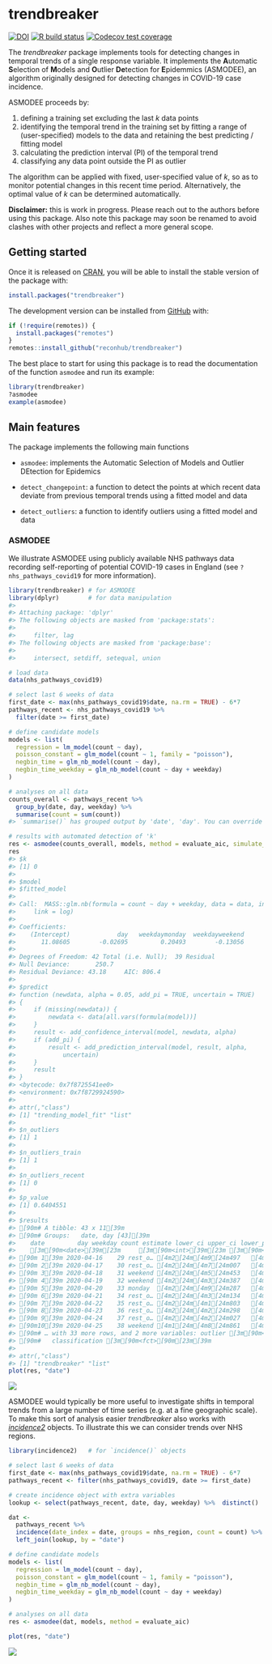 
<!-- README.md is generated from README.Rmd. Please edit that file -->

# trendbreaker

<!-- badges: start -->

[![DOI](https://zenodo.org/badge/DOI/10.5281/zenodo.3888494.svg)](https://doi.org/10.5281/zenodo.3888494)
[![R build
status](https://github.com/reconhub/trendbreaker/workflows/R-CMD-check/badge.svg)](https://github.com/reconhub/trendbreaker/actions)
[![Codecov test
coverage](https://codecov.io/gh/reconhub/trendbreaker/branch/master/graph/badge.svg)](https://codecov.io/gh/reconhub/trendbreaker?branch=master)
<!-- badges: end -->

The *trendbreaker* package implements tools for detecting changes in
temporal trends of a single response variable. It implements the
**A**utomatic **S**election of **M**odels and **O**utlier **De**tection
for **E**pidemmics (ASMODEE), an algorithm originally designed for
detecting changes in COVID-19 case incidence.

ASMODEE proceeds by:

1.  defining a training set excluding the last *k* data points
2.  identifying the temporal trend in the training set by fitting a
    range of (user-specified) models to the data and retaining the best
    predicting / fitting model
3.  calculating the prediction interval (PI) of the temporal trend
4.  classifying any data point outside the PI as outlier

The algorithm can be applied with fixed, user-specified value of *k*, so
as to monitor potential changes in this recent time period.
Alternatively, the optimal value of *k* can be determined automatically.

**Disclaimer:** this is work in progress. Please reach out to the
authors before using this package. Also note this package may soon be
renamed to avoid clashes with other projects and reflect a more general
scope.

## Getting started

Once it is released on [CRAN](https://CRAN.R-project.org), you will be
able to install the stable version of the package with:

``` r
install.packages("trendbreaker")
```

The development version can be installed from
[GitHub](https://github.com/) with:

``` r
if (!require(remotes)) {
  install.packages("remotes")
}
remotes::install_github("reconhub/trendbreaker")
```

The best place to start for using this package is to read the
documentation of the function `asmodee` and run its example:

``` r
library(trendbreaker)
?asmodee
example(asmodee)
```

## Main features

The package implements the following main functions

  - `asmodee`: implements the Automatic Selection of Models and Outlier
    DEtection for Epidemics

  - `detect_changepoint`: a function to detect the points at which
    recent data deviate from previous temporal trends using a fitted
    model and data

  - `detect_outliers`: a function to identify outliers using a fitted
    model and data

### ASMODEE

We illustrate ASMODEE using publicly available NHS pathways data
recording self-reporting of potential COVID-19 cases in England (see
`?nhs_pathways_covid19` for more information).

``` r
library(trendbreaker) # for ASMODEE
library(dplyr)        # for data manipulation
#> 
#> Attaching package: 'dplyr'
#> The following objects are masked from 'package:stats':
#> 
#>     filter, lag
#> The following objects are masked from 'package:base':
#> 
#>     intersect, setdiff, setequal, union

# load data
data(nhs_pathways_covid19)

# select last 6 weeks of data
first_date <- max(nhs_pathways_covid19$date, na.rm = TRUE) - 6*7
pathways_recent <- nhs_pathways_covid19 %>%
  filter(date >= first_date)

# define candidate models
models <- list(
  regression = lm_model(count ~ day),
  poisson_constant = glm_model(count ~ 1, family = "poisson"),
  negbin_time = glm_nb_model(count ~ day),
  negbin_time_weekday = glm_nb_model(count ~ day + weekday)
)

# analyses on all data
counts_overall <- pathways_recent %>%
  group_by(date, day, weekday) %>%
  summarise(count = sum(count))
#> `summarise()` has grouped output by 'date', 'day'. You can override using the `.groups` argument.

# results with automated detection of 'k'
res <- asmodee(counts_overall, models, method = evaluate_aic, simulate_pi = TRUE)
res
#> $k
#> [1] 0
#> 
#> $model
#> $fitted_model
#> 
#> Call:  MASS::glm.nb(formula = count ~ day + weekday, data = data, init.theta = 43.15973225, 
#>     link = log)
#> 
#> Coefficients:
#>    (Intercept)             day   weekdaymonday  weekdayweekend  
#>       11.08605        -0.02695         0.20493        -0.13056  
#> 
#> Degrees of Freedom: 42 Total (i.e. Null);  39 Residual
#> Null Deviance:       250.7 
#> Residual Deviance: 43.18     AIC: 806.4
#> 
#> $predict
#> function (newdata, alpha = 0.05, add_pi = TRUE, uncertain = TRUE) 
#> {
#>     if (missing(newdata)) {
#>         newdata <- data[all.vars(formula(model))]
#>     }
#>     result <- add_confidence_interval(model, newdata, alpha)
#>     if (add_pi) {
#>         result <- add_prediction_interval(model, result, alpha, 
#>             uncertain)
#>     }
#>     result
#> }
#> <bytecode: 0x7f8725541ee0>
#> <environment: 0x7f8729924590>
#> 
#> attr(,"class")
#> [1] "trending_model_fit" "list"              
#> 
#> $n_outliers
#> [1] 1
#> 
#> $n_outliers_train
#> [1] 1
#> 
#> $n_outliers_recent
#> [1] 0
#> 
#> $p_value
#> [1] 0.6404551
#> 
#> $results
#> [90m# A tibble: 43 x 11[39m
#> [90m# Groups:   date, day [43][39m
#>    date         day weekday count estimate lower_ci upper_ci lower_pi upper_pi
#>    [3m[90m<date>[39m[23m     [3m[90m<int>[39m[23m [3m[90m<fct>[39m[23m   [3m[90m<int>[39m[23m    [3m[90m<dbl>[39m[23m    [3m[90m<dbl>[39m[23m    [3m[90m<dbl>[39m[23m    [3m[90m<dbl>[39m[23m    [3m[90m<dbl>[39m[23m
#> [90m 1[39m 2020-04-16    29 rest_o… [4m2[24m[4m9[24m497   [4m2[24m[4m9[24m866.   [4m2[24m[4m6[24m976.   [4m3[24m[4m3[24m066.    [4m1[24m[4m9[24m529    [4m4[24m[4m3[24m643
#> [90m 2[39m 2020-04-17    30 rest_o… [4m2[24m[4m7[24m007   [4m2[24m[4m9[24m072.   [4m2[24m[4m6[24m337.   [4m3[24m[4m2[24m091.    [4m1[24m[4m9[24m067    [4m4[24m[4m2[24m355
#> [90m 3[39m 2020-04-18    31 weekend [4m2[24m[4m5[24m453   [4m2[24m[4m4[24m835.   [4m2[24m[4m2[24m200.   [4m2[24m[4m7[24m783.    [4m1[24m[4m6[24m071    [4m3[24m[4m6[24m671
#> [90m 4[39m 2020-04-19    32 weekend [4m2[24m[4m3[24m387   [4m2[24m[4m4[24m175.   [4m2[24m[4m1[24m659.   [4m2[24m[4m6[24m983.    [4m1[24m[4m5[24m679    [4m3[24m[4m5[24m615
#> [90m 5[39m 2020-04-20    33 monday  [4m2[24m[4m9[24m287   [4m3[24m[4m2[24m913.   [4m2[24m[4m8[24m548.   [4m3[24m[4m7[24m944.    [4m2[24m[4m0[24m668    [4m5[24m[4m0[24m079
#> [90m 6[39m 2020-04-21    34 rest_o… [4m2[24m[4m3[24m134   [4m2[24m[4m6[24m101.   [4m2[24m[4m3[24m915.   [4m2[24m[4m8[24m486.    [4m1[24m[4m7[24m313    [4m3[24m[4m7[24m599
#> [90m 7[39m 2020-04-22    35 rest_o… [4m2[24m[4m1[24m803   [4m2[24m[4m5[24m407.   [4m2[24m[4m3[24m341.   [4m2[24m[4m7[24m656.    [4m1[24m[4m6[24m897    [4m3[24m[4m6[24m502
#> [90m 8[39m 2020-04-23    36 rest_o… [4m2[24m[4m2[24m298   [4m2[24m[4m4[24m731.   [4m2[24m[4m2[24m779.   [4m2[24m[4m6[24m851.    [4m1[24m[4m6[24m490    [4m3[24m[4m5[24m441
#> [90m 9[39m 2020-04-24    37 rest_o… [4m2[24m[4m2[24m027   [4m2[24m[4m4[24m074.   [4m2[24m[4m2[24m227.   [4m2[24m[4m6[24m073.    [4m1[24m[4m6[24m091    [4m3[24m[4m4[24m414
#> [90m10[39m 2020-04-25    38 weekend [4m1[24m[4m8[24m861   [4m2[24m[4m0[24m565.   [4m1[24m[4m8[24m640.   [4m2[24m[4m2[24m689.    [4m1[24m[4m3[24m493    [4m2[24m[4m9[24m949
#> [90m# … with 33 more rows, and 2 more variables: outlier [3m[90m<lgl>[90m[23m,[39m
#> [90m#   classification [3m[90m<fct>[90m[23m[39m
#> 
#> attr(,"class")
#> [1] "trendbreaker" "list"
plot(res, "date")
```

<img src="man/figures/README-asmodee-1.png" style="display: block; margin: auto;" />

ASMODEE would typically be more useful to investigate shifts in temporal
trends from a large number of time series (e.g. at a fine geographic
scale). To make this sort of analysis easier *trendbreaker* also works
with [*incidence2*](https://github.com/reconhub/incidence2/) objects. To
illustrate this we can consider trends over NHS regions.

``` r
library(incidence2)   # for `incidence()` objects

# select last 6 weeks of data
first_date <- max(nhs_pathways_covid19$date, na.rm = TRUE) - 6*7
pathways_recent <- filter(nhs_pathways_covid19, date >= first_date)

# create incidence object with extra variables
lookup <- select(pathways_recent, date, day, weekday) %>%  distinct()

dat <-
  pathways_recent %>%
  incidence(date_index = date, groups = nhs_region, count = count) %>%
  left_join(lookup, by = "date")

# define candidate models
models <- list(
  regression = lm_model(count ~ day),
  poisson_constant = glm_model(count ~ 1, family = "poisson"),
  negbin_time = glm_nb_model(count ~ day),
  negbin_time_weekday = glm_nb_model(count ~ day + weekday)
)

# analyses on all data
res <- asmodee(dat, models, method = evaluate_aic)

plot(res, "date")
```

<img src="man/figures/README-incidence2-1.png" style="display: block; margin: auto;" />
